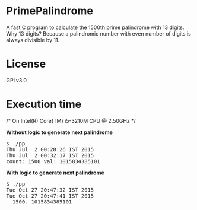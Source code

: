 # PrimePalindrome  
  
A fast C program to calculate the 1500th prime palindrome with 13 digits.  
Why 13 digits? Because a palindromic number with even number of digits is always divisible by 11.
  
# License  
  
GPLv3.0

# Execution time  
  
/* On Intel(R) Core(TM) i5-3210M CPU @ 2.50GHz */  
  
<b>Without logic to generate next palindrome</b>  
<pre>$ ./pp  
Thu Jul  2 00:28:26 IST 2015  
Thu Jul  2 00:32:17 IST 2015  
count: 1500 val: 1015834385101</pre>

<b>With logic to generate next palindrome</b>  
<pre>$ ./pp
Tue Oct 27 20:47:32 IST 2015
Tue Oct 27 20:47:41 IST 2015
  1500. 1015834385101</pre>
